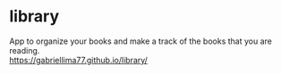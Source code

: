 # library
App to organize your books and make a track of the books that you are reading.<br>
https://gabriellima77.github.io/library/